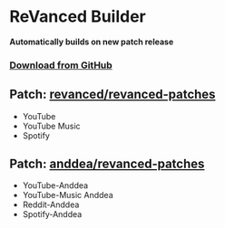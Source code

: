 # ReVanced Builder
**Automatically builds on new patch release** 

### [Download from GitHub](https://github.com/geologically/revanced-apks/releases)

## Patch: [revanced/revanced-patches](https://github.com/revanced/revanced-patches)
- YouTube
- YouTube Music
- Spotify

## Patch: [anddea/revanced-patches](https://github.com/anddea/revanced-patches)
- YouTube-Anddea
- YouTube-Music Anddea
- Reddit-Anddea
- Spotify-Anddea
